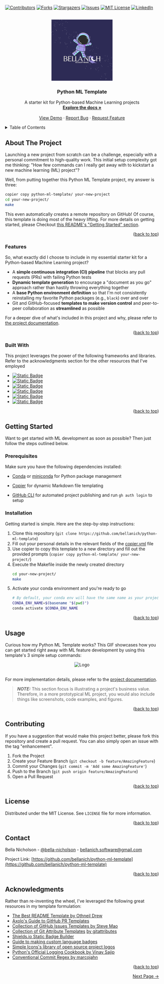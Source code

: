 <!-- Source: https://github.com/othneildrew/Best-README-Template/pull/73 -->

<a name="readme-top"></a>








<!-- PROJECT SHIELDS -->
<!--
*** https://www.markdownguide.org/basic-syntax/#reference-style-links
-->
[![Contributors][contributors-shield]][contributors-url]
[![Forks][forks-shield]][forks-url]
[![Stargazers][stars-shield]][stars-url]
[![Issues][issues-shield]][issues-url]
[![MIT License][license-shield]][license-url]
[![LinkedIn][linkedin-shield]][linkedin-url]


<!-- PROJECT LOGO -->
<br />
<div align="center">
  <! -- Uncomment to turn logo image into a link -->
  <!-- <a href="https://github.com/bellanich/python-ml-template">
    <img src="images/logo.png" alt="Logo" width="200" height="200">
  </a> -->
  <img src="images/logo.png" alt="Logo" width="200" height="200">

  <h3 align="center"> Python ML Template </h3>

  <p align="center">
    A starter kit for Python-based Machine Learning projects
    <br />
    <a href="https://github.com/bellanich/python-ml-template/tree/main/docs"><strong>Explore the docs »</strong></a>
    <br />
    <br />
    <a href="#usage">View Demo</a>
    ·
    <a href="https://github.com/bellanich/python-ml-template/issues">Report Bug</a>
    ·
    <a href="https://github.com/bellanich/python-ml-template/issues">Request Feature</a>
  </p>
</div>



<!-- TABLE OF CONTENTS -->
<details>
  <summary>Table of Contents</summary>
  <ol>
    <li>
      <a href="#about-the-project">About The Project</a>
      <ul>
         <li><a href="#features">Features</a></li>
         <li><a href="#built-with">Built With</a></li>
      </ul>
    </li>
    <li>
      <a href="#getting-started">Getting Started</a>
      <ul>
        <li><a href="#prerequisites">Prerequisites</a></li>
        <li><a href="#installation">Installation</a></li>
      </ul>
    </li>
    <li><a href="#usage">Usage</a></li>
    <li><a href="#contributing">Contributing</a></li>
    <li><a href="#license">License</a></li>
    <li><a href="#contact">Contact</a></li>
    <li><a href="#acknowledgments">Acknowledgments</a></li>
  </ol>
</details>



<!-- ABOUT THE PROJECT -->
## About The Project

<!-- [![Product Name Screen Shot][product-screenshot]](https://example.com) -->

Launching a new project from scratch can be a challenge, especially with a personal commitment to high-quality work. This initial setup complexity got me thinking: "How few commands can I really get away with to kickstart a new machine learning (ML) project"?

Well, from putting together this Python ML Template project, my answer is three:

```bash
copier copy python-ml-template/ your-new-project
cd your-new-project/
make
```

This even automatically creates a remote repository on GitHub! Of course, this template is doing most of the heavy lifting. For more details on getting started, please Checkout <a href="#getting-started">this README's "Getting Started" section</a>.

<p align="right">(<a href="#readme-top">back to top</a>)</p>

### Features

So, what exactly did I choose to include in my essential starter kit for a Python-based Machine Learning project?

* A **simple continuous integration (CI) pipeline** that blocks any pull requests (PRs) with failing Python tests
* **Dynamic template generation** to encourage a "document as you go" approach rather than hastily throwing everything together
* A **base Python environment definition** so that I'm not consistently reinstalling my favorite Python packages (e.g., `black`) over and over
* Git and GitHub-focused **templates to make version control** and peer-to-peer collaboration as **streamlined** as possible

For a deeper dive of what's included in this project and why, please refer to [the project documentation](https://github.com/bellanich/python-ml-template/tree/main/docs).

<p align="right">(<a href="#readme-top">back to top</a>)</p>



### Built With

This project leverages the power of the following frameworks and libraries. Refer to the acknowledgments section for the other resources that I've employed

* [![Static Badge][copier-badge-url]][copier-website]
* [![Static Badge][pre-commit-badge-url]][pre-commit-website]
* [![Static Badge][conda-badge-url]][conda-website]
* [![Static Badge][pytest-badge-url]][pytest-website]
* [![Static Badge][github-actions-badge-url]][github-actions-website]
* [![Static Badge][github-cli-badge-url]][github-cli-website]

<p align="right">(<a href="#readme-top">back to top</a>)</p>


## Getting Started

Want to get started with ML development as soon as possible? Then just follow the steps outlined below.

### Prerequisites

Make sure you have the following dependencies installed:

* [Conda][link-download-conda] or [miniconda][link-download-miniconda] for Python package management

* [Copier][link-download-copier] for dynamic Markdown file templating

* [GitHub CLI][link-download-github-cli] for automated project publishing and run `gh auth login` to setup

### Installation

Getting started is simple. Here are the step-by-step instructions:

1. Clone this repository (`git clone https://github.com/bellanich/python-ml-template`)
2. Fill out your personal details in the relevant fields of the [copier.yml](./copier.yml) file
3. Use copier to copy this template to a new directory and fill out the provided prompts (`copier copy python-ml-template/ your-new-project/`)
4. Execute the Makefile inside the newly created directory
   ```bash
   cd your-new-project/
   make
   ```
5. Activate your conda environment and you're ready to go
    ```bash
    # By default, your conda env will have the same name as your project
    CONDA_ENV_NAME=$(basename "$(pwd)")
    conda activate $CONDA_ENV_NAME
    ```

<p align="right">(<a href="#readme-top">back to top</a>)</p>



<!-- USAGE EXAMPLES -->
## Usage

Curious how my Python ML Template works? This GIF showcases how you can get started right away with ML feature development by using this template's 3 simple setup commands:

<div align="center">
<img src="images/demo.gif" alt="Logo" width="600" height="600">
</div>

<br/>

For more implementation details, please refer to the [project documentation](docs/0_overview.md).


> **_NOTE:_** This section focus is illustrating a project's business value. Therefore, in a more prototypical ML project, you would also include things like screenshots, code examples, and figures.

<p align="right">(<a href="#readme-top">back to top</a>)</p>


<!-- CONTRIBUTING -->
## Contributing

If you have a suggestion that would make this project better, please fork this repository and create a pull request. You can also simply open an issue with the tag "enhancement".

1. Fork the Project
2. Create your Feature Branch (`git checkout -b feature/AmazingFeature`)
3. Commit your Changes (`git commit -m 'Add some AmazingFeature'`)
4. Push to the Branch (`git push origin feature/AmazingFeature`)
5. Open a Pull Request

<p align="right">(<a href="#readme-top">back to top</a>)</p>



<!-- LICENSE -->
## License

Distributed under the MIT License. See `LICENSE` file for more information.

<p align="right">(<a href="#readme-top">back to top</a>)</p>



<!-- CONTACT -->
## Contact

<!-- Bella Nicholson - [@your_twitter](https://twitter.com/your_username) - email@example.com -->

Bella Nicholson - [@bella-nicholson](https://www.linkedin.com/in/bella-nicholson/) - bellanich.software@gmail.com

Project Link: [https://github.com/bellanich/python-ml-template](https://github.com/bellanich/python-ml-template)




<p align="right">(<a href="#readme-top">back to top</a>)</p>



<!-- ACKNOWLEDGMENTS -->
## Acknowledgments

Rather than re-inventing the wheel, I've leveraged the following great resources in my template formulation:

<!-- Here are the sources that I used to formulate this template repository: -->

* [The Best README Template by Othneil Drew](https://github.com/othneildrew/Best-README-Template)
* [Axolo's Guide to GitHub PR Templates](https://axolo.co/blog/p/part-3-github-pull-request-template)
* [Collection of GitHub Issues Templates by Steve Mao](https://github.com/stevemao/github-issue-templates)
* [Collection of Git Attribute Templates](https://github.com/gitattributes/gitattributes) [by gitattributes](https://github.com/orgs/gitattributes/people)
* [Shields.io Static Badge Builder](https://shields.io/badges/static-badge)
* [Guide to making custom language badges](https://javascript.plainenglish.io/how-to-make-custom-language-badges-for-your-profile-using-shields-io-d2aeaf016b6b)
* [Simple Icons's library of open source project logos](https://simpleicons.org/)
* [Python's Official Logging Cookbook by Vinay Sajip](https://docs.python.org/3/howto/logging-cookbook.html)
* [Conventional Commit Regex by marcojahn](https://gist.github.com/marcojahn/482410b728c31b221b70ea6d2c433f0c)

<!-- * [GitHub Emoji Cheat Sheet](https://www.webpagefx.com/tools/emoji-cheat-sheet)
* [Malven's Flexbox Cheatsheet](https://flexbox.malven.co/)
* [Malven's Grid Cheatsheet](https://grid.malven.co/)
* [Img Shields](https://shields.io)
* [GitHub Pages](https://pages.github.com)
* [Font Awesome](https://fontawesome.com)
* [React Icons](https://react-icons.github.io/react-icons/search) -->

<p align="right">(<a href="#readme-top">back to top</a>)</p>


<!-- END OF PAGE BUTTONS -->
<div align="center">
  <p align="right">
    <a href="docs/0_overview.md" style="text-align: right;">Next Page &rightarrow; </a>
  </p>
</div>


<!-- MARKDOWN LINKS & IMAGES -->
<!-- https://www.markdownguide.org/basic-syntax/#reference-style-links -->
[contributors-shield]: https://img.shields.io/github/contributors/bellanich/python-ml-template.svg?style=for-the-badge
[contributors-url]: https://github.com/bellanich/python-ml-template/graphs/contributors
[forks-shield]: https://img.shields.io/github/forks/bellanich/python-ml-template.svg?style=for-the-badge
[forks-url]: https://github.com/bellanich/python-ml-template/network/members
[stars-shield]: https://img.shields.io/github/stars/bellanich/python-ml-template.svg?style=for-the-badge
[stars-url]: https://github.com/bellanich/python-ml-template/stargazers
[issues-shield]: https://img.shields.io/github/issues/bellanich/python-ml-template.svg?style=for-the-badge
[issues-url]: https://github.com/bellanich/python-ml-template/issues
[license-shield]: https://img.shields.io/github/license/bellanich/python-ml-template?label=license&style=for-the-badge
[license-url]: https://github.com/bellanich/python-ml-template/blob/master/LICENSE.txt
[linkedin-shield]: https://img.shields.io/badge/-LinkedIn-black.svg?style=for-the-badge&logo=linkedin&colorB=555
[linkedin-url]: https://www.linkedin.com/in/bella-nicholson/
[product-screenshot]: images/screenshot.png
<!-- Badges for tooling and frameworks  -->
[pre-commit-badge-url]: https://img.shields.io/badge/-React%2520Router?style=for-the-badge&logo=precommit&logoColor=%23FAB040&label=precommit&color=gray&link=https%3A%2F%2Fpre-commit.com
[pre-commit-website]: https://pre-commit.com
[copier-badge-url]: https://img.shields.io/badge/-React%2520Router?style=for-the-badge&logo=python&logoColor=orange&label=copier&labelColor=white&color=white&link=https%3A%2F%2F.js.org%2F%23%2F
[copier-website]: https://copier.readthedocs.io/en/stable/
[pytest-badge-url]: https://img.shields.io/badge/-ReactJS%2520?style=for-the-badge&logo=pytest&logoColor=%230A9EDC&label=PyTest&labelColor=gray&color=gray
[pytest-website]: https://docs.pytest.org/en/7.4.x/contents.html
[github-actions-badge-url]: https://img.shields.io/badge/-ReactJS%2520?style=for-the-badge&logo=githubactions&logoColor=%232088FF&label=GitHub%20Actions&labelColor=white&color=white
[github-actions-website]: https://docs.github.com/en/actions/learn-github-actions/understanding-github-actions
[link-download-conda]: https://docs.conda.io/projects/conda/en/stable/user-guide/install/download.html
[link-download-miniconda]: https://docs.conda.io/projects/miniconda/en/latest/
[link-download-copier]: https://copier.readthedocs.io/en/stable/#installation
[conda-badge-url]: https://img.shields.io/badge/-React%2520?style=for-the-badge&logo=anaconda&logoColor=%2344A833&label=Anaconda&labelColor=white&color=white
[conda-website]: https://docs.conda.io/en/latest/#
[github-cli-badge-url]: https://img.shields.io/badge/-React%2520Router?style=for-the-badge&logo=github&logoColor=white&label=GitHub%20CLI&labelColor=black&color=black
[github-cli-website]: https://cli.github.com
[link-download-github-cli]: https://cli.github.com/manual/
